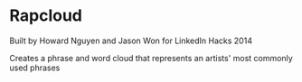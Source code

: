 Rapcloud
========
Built by Howard Nguyen and Jason Won for LinkedIn Hacks 2014

Creates a phrase and word cloud that represents an artists' most commonly used phrases
